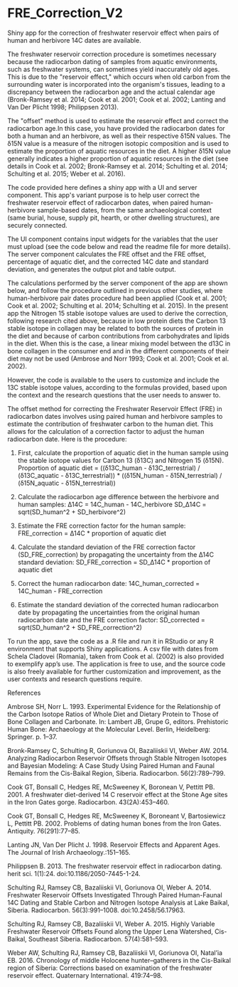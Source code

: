# FRE_Correction_V2
Shiny app for the correction of freshwater reservoir effect when pairs of human and herbivore 14C dates are available.

The freshwater reservoir correction procedure is sometimes necessary because the radiocarbon dating of samples from aquatic environments, such as freshwater systems, can sometimes yield inaccurately old ages. This is due to the "reservoir effect," which occurs when old carbon from the surrounding water is incorporated into the organism's tissues, leading to a discrepancy between the radiocarbon age and the actual calendar age (Bronk-Ramsey et al. 2014; Cook et al. 2001; Cook et al. 2002; Lanting and Van Der Plicht 1998; Philippsen 2013). 

The "offset" method is used to estimate the reservoir effect and correct the radiocarbon age.In this case, you have provided the radiocarbon dates for both a human and an herbivore, as well as their respective δ15N values. The δ15N value is a measure of the nitrogen isotopic composition and is used to estimate the proportion of aquatic resources in the diet. A higher δ15N value generally indicates a higher proportion of aquatic resources in the diet (see details in Cook et al. 2002; Bronk-Ramsey et al. 2014; Schulting et al. 2014; Schulting et al. 2015; Weber et al. 2016).

The code provided here defines a shiny app with a UI and server component.
This app's variant purpose is to help user correct the freshwater reservoir effect of radiocarbon dates, when paired human-herbivore sample-based dates, from the same archaeological context (same burial, house, supply pit, hearth, or other dwelling structures), are securely connected.

The UI component contains input widgets for the variables that the user must upload (see the code below and read the readme file for more details).
The server component calculates the FRE offset and the FRE offset, percentage of aquatic diet, and the corrected 14C date and standard deviation, and generates the output plot and table output.

The calculations performed by the server component of the app are shown below, and follow the procedure outlined in previous other studies, where human-herbivore pair dates procedure had been applied (Cook et al. 2001; Cook et al. 2002; Schulting et al. 2014; Schulting et al. 2015).
In the present app the Nitrogen 15 stable isotope values are used to derive the correction, following research cited above, because in low protein diets the Carbon 13 stable isotope in collagen may be related to both the sources of protein in the diet and because of carbon contributions from carbohydrates and lipids in the diet. When this is the case, a linear mixing model between the  d13C in bone collagen in the consumer end and in the different components of their diet may not be used (Ambrose and Norr 1993; Cook et al. 2001; Cook et al. 2002).

However, the code is available to the users to customize and include the 13C stable isotope values, according to the formulas provided, based upon the context and the research questions that the user needs to answer to.

The offset method for correcting the Freshwater Reservoir Effect (FRE) in radiocarbon dates involves using paired human and herbivore samples to estimate the contribution of freshwater carbon to the human diet. This allows for the calculation of a correction factor to adjust the human radiocarbon date. Here is the procedure:

1.	First, calculate the proportion of aquatic diet in the human sample using the stable isotope values for Carbon 13 (δ13C) and Nitrogen 15 (δ15N).
Proportion of aquatic diet = ((δ13C_human - δ13C_terrestrial) / (δ13C_aquatic - δ13C_terrestrial)) * ((δ15N_human - δ15N_terrestrial) / (δ15N_aquatic - δ15N_terrestrial))

2.	Calculate the radiocarbon age difference between the herbivore and human samples:
Δ14C = 14C_human - 14C_herbivore
SD_Δ14C = sqrt(SD_human^2 + SD_herbivore^2)

3.	Estimate the FRE correction factor for the human sample:
FRE_correction = Δ14C * proportion of aquatic diet

4.   Calculate the standard deviation of the FRE correction factor (SD_FRE_correction) by propagating the uncertainty from the Δ14C standard deviation:
SD_FRE_correction = SD_Δ14C * proportion of aquatic diet

5.   Correct the human radiocarbon date:
14C_human_corrected = 14C_human - FRE_correction  

6.    Estimate the standard deviation of the corrected human radiocarbon date by propagating the uncertainties from the original human radiocarbon date and the FRE correction factor:
SD_corrected = sqrt(SD_human^2 + SD_FRE_correction^2)

To run the app, save the code as a .R file and run it in RStudio or any R environment that supports Shiny applications.
A csv file with dates from Schela Cladovei (Romania), taken from Cook et al. (2002) is also provided to exemplify app’s use.
The application is free to use, and the source code is also freely available for further customization and improvement, as the user contexts and research questions require.

References

Ambrose SH, Norr L. 1993. Experimental Evidence for the Relationship of the Carbon Isotope Ratios of Whole Diet and Dietary Protein to Those of Bone Collagen and Carbonate. In: Lambert JB, Grupe G, editors. Prehistoric Human Bone: Archaeology at the Molecular Level. Berlin, Heidelberg: Springer. p. 1–37. 

Bronk-Ramsey C, Schulting R, Goriunova OI, Bazaliiskii VI, Weber AW. 2014. Analyzing Radiocarbon Reservoir Offsets through Stable Nitrogen Isotopes and Bayesian Modeling: A Case Study Using Paired Human and Faunal Remains from the Cis-Baikal Region, Siberia. Radiocarbon. 56(2):789–799. 

Cook GT, Bonsall C, Hedges RE, McSweeney K, Boronean V, Pettitt PB. 2001. A freshwater diet-derived 14 C reservoir effect at the Stone Age sites in the Iron Gates gorge. Radiocarbon. 43(2A):453–460.

Cook GT, Bonsall C, Hedges RE, McSweeney K, Boroneant V, Bartosiewicz L, Pettitt PB. 2002. Problems of dating human bones from the Iron Gates. Antiquity. 76(291):77–85.

Lanting JN, Van Der Plicht J. 1998. Reservoir Effects and Apparent Ages. The Journal of Irish Archaeology.:151–165.

Philippsen B. 2013. The freshwater reservoir effect in radiocarbon dating. herit sci. 1(1):24. doi:10.1186/2050-7445-1-24.

Schulting RJ, Ramsey CB, Bazaliiskii VI, Goriunova OI, Weber A. 2014. Freshwater Reservoir Offsets Investigated Through Paired Human-Faunal 14C Dating and Stable Carbon and Nitrogen Isotope Analysis at Lake Baikal, Siberia. Radiocarbon. 56(3):991–1008. doi:10.2458/56.17963. 

Schulting RJ, Ramsey CB, Bazaliiskii VI, Weber A. 2015. Highly Variable Freshwater Reservoir Offsets Found along the Upper Lena Watershed, Cis-Baikal, Southeast Siberia. Radiocarbon. 57(4):581–593. 

Weber AW, Schulting RJ, Ramsey CB, Bazaliiskii VI, Goriunova OI, Natal’ia EB. 2016. Chronology of middle Holocene hunter–gatherers in the Cis-Baikal region of Siberia: Corrections based on examination of the freshwater reservoir effect. Quaternary International. 419:74–98.

